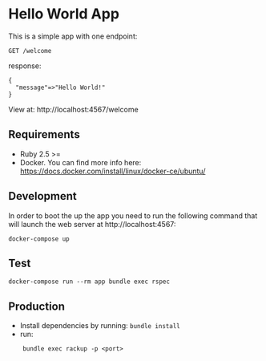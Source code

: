 # Hello World App

This is a simple app with one endpoint:

`GET /welcome`

response:
```
{
  "message"=>"Hello World!"
}
```

View at: http://localhost:4567/welcome

## Requirements

- Ruby 2.5 >=
- Docker. You can find more info here: https://docs.docker.com/install/linux/docker-ce/ubuntu/

## Development

In order to boot the up the app you need to run the following command that will
launch the web server at http://localhost:4567:

```
docker-compose up
```

## Test

```
docker-compose run --rm app bundle exec rspec
```

## Production

- Install dependencies by running: `bundle install`
- run:

```
    bundle exec rackup -p <port>
```
